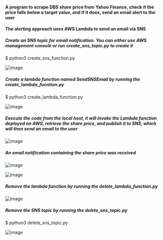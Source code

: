 #### A program to scrape DBS share price from Yahoo Finance, check if the price falls below a target value, and if it does, send an email alert to the user
#### The alerting approach uses AWS Lambda to send an email via SNS   



##### Create an SNS topic for email notification. You can either use AWS management console or run create_sns_topic.py to create it 
$ python3 create_sns_function.py
  
![image](https://github.com/user-attachments/assets/57764dde-a2f3-49fb-bf04-bfe659a1060a)


##### Create a lambda function named SendSNSEmail by running the create_lambda_fucntion.py 

$ python3 create_lambda_function.py

![image](https://github.com/user-attachments/assets/50e395a2-ceaa-4115-adc8-97025a290c86)


##### Execute the code from the local host, it will invoke the Lambda function deployed on AWS, retrieve the share price, and publish it to SNS, which will then send an email to the user  

![image](https://github.com/user-attachments/assets/33b14c46-d742-462b-bdff-b34346e196fb)


##### An email notification containing the share price was received

![image](https://github.com/user-attachments/assets/e77724a4-4be7-47d3-b4ee-d1581dd1573e)


![image](https://github.com/user-attachments/assets/5d63b7d7-8b51-4743-995a-b9a7f24419e4)


##### Remove the lambda function by running the delete_lambda_function.py

![image](https://github.com/user-attachments/assets/5940c618-8799-4a2c-a992-bd2fb9b6e706)


##### Remove the SNS topic by running the delete_sns_topic.py

$ python3 delete_sns_topic.py

![image](https://github.com/user-attachments/assets/3b8bb6f4-174e-40f6-a265-3e2a8e0f762d)

